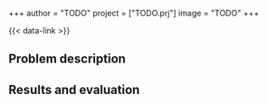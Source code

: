 +++
author = "TODO"
project = ["TODO.prj"]
image = "TODO"
+++

{{< data-link >}}

## Problem description

## Results and evaluation
